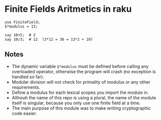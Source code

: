 # Finite Fields Aritmetics in raku

    use FiniteField;
    $*modulus = 13;

    say 10+5;  # 2
    say 10/3;  # 12  (3*12 = 36 = 13*2 + 10)

## Notes
   
  * The dynamic variable `$*modulus` must be defined before calling any overloaded operator,
  otherwise the program will crash (no exception is handled so far).
  * Modular division will not check for primality of modulus or any other requirements.
  * Define a modulus for each lexical scopes you import the module in.
  * Althouh the name of this repo is using a plural, the name of the module
  itself is singular, because you only use one finite field at a time.
  * The main purpose of this module was to make writing cryptographic code easier.

